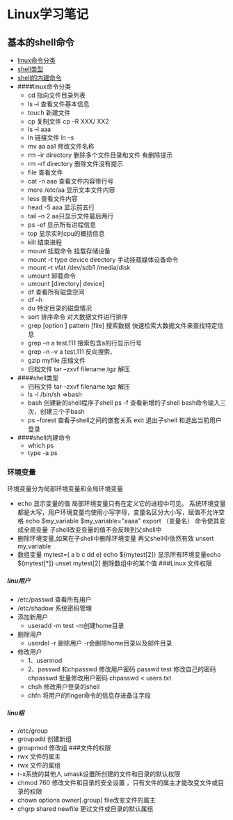 #   Linux学习笔记
 ##  基本的shell命令
  - [linux命令分类](#linux命令分类)
  - [shell类型](#shell类型)
  - [shell的内建命令](#shell的内建命令)
  - ####linux命令分类
    - cd  指向文件目录列表  
	- ls –l 查看文件基本信息
	- touch 新建文件
	- cp 复制文件  cp –R XXX/  XX2
	- ls –l aaa
	- ln 链接文件 ln –s 
	- mv aa aa1 修改文件名称
	- rm –ir directory 删除多个文件目录和文件 有删除提示
	- rm –rf directory 删除文件没有提示 
	- file 查看文件
	- cat  -n aaa 查看文件内容带行号 
	- more /etc/aa 显示文本文件内容 
	- less 查看文件内容
	- head -5 aaa 显示前五行
	- tail –n 2 aa只显示文件最后两行
	- ps –ef 显示所有进程信息
	- top 显示实时cpu的概括信息
	- kill 结束进程
	- mount 挂载命令 挂载存储设备
	- mount –t type device directory 手动挂载媒体设备命令
	- mount –t vfat /dev/sdb1 /media/disk
	- umount 卸载命令
	- umount [directory| device]
	- df 查看所有磁盘空间
	- df –h
	- du 特定目录的磁盘情况
	- sort 排序命令 对大数据文件进行排序
	- grep [option ] pattern [file] 搜索数据   快速检索大数据文件来查找特定信息
	- grep –n a test.111 搜索包含a的行显示行号
	- grep –n –v a test.111 反向搜索、
	- gzip myfile 压缩文件
	- 归档文件  tar –zxvf filename.tgz 解压
  - ####shell类型
    -  归档文件  tar –zxvf filename.tgz 解压
    -  ls -l /bin/sh =>bash
    -  bash 创建新的shell程序子shell ps -f 查看新增的子shell bash命令输入三次，创建三个子bash 
    -  ps -forest 查看子shell之间的嵌套关系 exit 退出子shell 和退出当前用户登录
  - ####shell内建命令 
    - which ps
    - type -a ps
### 环境变量
  环境变量分为局部环境变量和全局环境变量
  - echo 显示变量的值 
  局部环境变量只有在定义它的进程中可见。
  系统环境变量都是大写，用户环境变量均使用小写字母，变量名区分大小写，赋值不允许空格
   echo $my_variable
   $my_variable="aaaa"
   export  （变量名） 命令使其变成全局变量
   子shell改变变量的值不会反映到父shell中
  - 删除环境变量,如果在子shell中删除环境变量 再父shell中依然有效
   unsert  my_variable
  - 数组变量 
   mytest=( a b c dd e) 
   echo ${mytest[2]}  显示所有环境变量echo ${mytest[*]}
   unset mytest[2] 删除数组中的某个值
   ###Linux 文件权限
   ##### linu用户
   - /etc/passwd 查看所有用户
   - /etc/shadow 系统密码管理
   - 添加新用户
     - useradd -m test -m创建home目录
   - 删除用户 
     - userdel -r 删除用户 -r会删除home目录以及邮件目录
   - 修改用户 
      - 1、usermod 
      - 2、passwd 和chpasswd 修改用户密码
       passwd test  修改自己的密码 
       chpasswd 批量修改用户密码
       chpasswd < users.txt
       - chsh 修改用户登录的shell
       - chfn 将用户的finger命令的信息存进备注字段
   ##### linu组
   - /etc/group
   - groupadd 创建新组
   - groupmod 修改组
   ###文件的权限
   - rwx 文件的属主
   - rwx 文件的属组
   - r-x系统的其他人
   umask设置所创建的文件和目录的默认权限
   - chmod 760 修改文件和目录的安全设置 ，只有文件的属主才能改变文件或目录的权限
   - chown options owner[.group] file改变文件的属主
   - chgrp shared newfile  更过文件或目录的默认属组
   